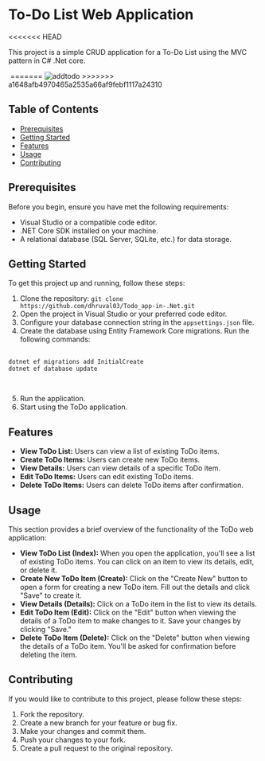 <!DOCTYPE html>
<html>
<head>
</head>
<body>
    <h1>To-Do List Web Application</h1>
<<<<<<< HEAD
    <p>This project is a simple CRUD application for a To-Do List using the MVC pattern in C# .Net core.</p>
    <img url="![addtodo](https://github.com/user-attachments/assets/6718aef1-cd99-480c-ac3b-41f6f7f9c30a)"/>
=======
    <img src="https://github.com/user-attachments/assets/aa4137fe-bddf-4790-a06b-d136ea59ea44" alt="addtodo" style="max-width: 100%; height: auto;"/>
>>>>>>> a1648afb4970465a2535a66af9febf1117a24310
    <h2>Table of Contents</h2>
    <ul>
        <li><a href="#prerequisites">Prerequisites</a></li>
        <li><a href="#getting-started">Getting Started</a></li>
        <li><a href="#features">Features</a></li>
        <li><a href="#usage">Usage</a></li>
        <li><a href="#contributing">Contributing</a></li>
    </ul>
    <h2 id="prerequisites">Prerequisites</h2>
    <p>Before you begin, ensure you have met the following requirements:</p>
    <ul>
        <li>Visual Studio or a compatible code editor.</li>
        <li>.NET Core SDK installed on your machine.</li>
        <li>A relational database (SQL Server, SQLite, etc.) for data storage.</li>
    </ul>
    <h2 id="getting-started">Getting Started</h2>
    <p>To get this project up and running, follow these steps:</p>
    <ol>
        <li>Clone the repository: <code>git clone https://github.com/dhruval03/Todo_app-in-.Net.git </code></li>
        <li>Open the project in Visual Studio or your preferred code editor.</li>
        <li>Configure your database connection string in the <code>appsettings.json</code> file.</li>
        <li>Create the database using Entity Framework Core migrations. Run the following commands:</li>
    </ol>
    <pre>
        <code>
dotnet ef migrations add InitialCreate
dotnet ef database update
        </code>
    </pre>
    <ol start="5">
        <li>Run the application.</li>
        <li>Start using the ToDo application.</li>
    </ol>
    <h2 id="features">Features</h2>
    <ul>
        <li><strong>View ToDo List:</strong> Users can view a list of existing ToDo items.</li>
        <li><strong>Create ToDo Items:</strong> Users can create new ToDo items.</li>
        <li><strong>View Details:</strong> Users can view details of a specific ToDo item.</li>
        <li><strong>Edit ToDo Items:</strong> Users can edit existing ToDo items.</li>
        <li><strong>Delete ToDo Items:</strong> Users can delete ToDo items after confirmation.</li>
    </ul>
    <h2 id="usage">Usage</h2>
    <p>This section provides a brief overview of the functionality of the ToDo web application:</p>
    <ul>
        <li><strong>View ToDo List (Index):</strong> When you open the application, you'll see a list of existing ToDo items. You can click on an item to view its details, edit, or delete it.</li>
        <li><strong>Create New ToDo Item (Create):</strong> Click on the "Create New" button to open a form for creating a new ToDo item. Fill out the details and click "Save" to create it.</li>
        <li><strong>View Details (Details):</strong> Click on a ToDo item in the list to view its details.</li>
        <li><strong>Edit ToDo Item (Edit):</strong> Click on the "Edit" button when viewing the details of a ToDo item to make changes to it. Save your changes by clicking "Save."</li>
        <li><strong>Delete ToDo Item (Delete):</strong> Click on the "Delete" button when viewing the details of a ToDo item. You'll be asked for confirmation before deleting the item.</li>
    </ul>
    <!-- Continue with the rest of your README content -->
    <h2 id="contributing">Contributing</h2>
    <p>If you would like to contribute to this project, please follow these steps:</p>
    <ol>
        <li>Fork the repository.</li>
        <li>Create a new branch for your feature or bug fix.</li>
        <li>Make your changes and commit them.</li>
        <li>Push your changes to your fork.</li>
        <li>Create a pull request to the original repository.</li>
    </ol>
</body>
</html>
